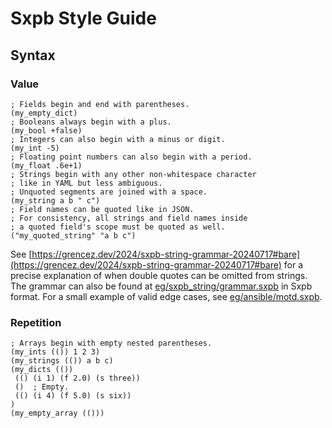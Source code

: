 # Sxpb Style Guide

## Syntax

### Value
```
; Fields begin and end with parentheses.
(my_empty_dict)
; Booleans always begin with a plus.
(my_bool +false)
; Integers can also begin with a minus or digit.
(my_int -5)
; Floating point numbers can also begin with a period.
(my_float .6e+1)
; Strings begin with any other non-whitespace character
; like in YAML but less ambiguous.
; Unquoted segments are joined with a space.
(my_string a b " c")
; Field names can be quoted like in JSON.
; For consistency, all strings and field names inside
; a quoted field's scope must be quoted as well.
("my_quoted_string" "a b c")
```

See [https://grencez.dev/2024/sxpb-string-grammar-20240717#bare](https://grencez.dev/2024/sxpb-string-grammar-20240717#bare) for a precise explanation of when double quotes can be omitted from strings.
The grammar can also be found at [eg/sxpb_string/grammar.sxpb](../../eg/sxpb_string/grammar.sxpb) in Sxpb format.
For a small example of valid edge cases, see [eg/ansible/motd.sxpb](../../eg/ansible/motd.sxpb).

### Repetition
```
; Arrays begin with empty nested parentheses.
(my_ints (()) 1 2 3)
(my_strings (()) a b c)
(my_dicts (())
 (() (i 1) (f 2.0) (s three))
 ()  ; Empty.
 (() (i 4) (f 5.0) (s six))
)
(my_empty_array (()))
```
